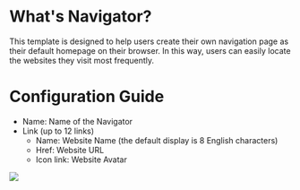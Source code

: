 # What's Navigator?

This template is designed to help users create their own navigation page as their default homepage on their browser. In this way, users can easily locate the websites they visit most frequently.

# Configuration Guide

- Name: Name of the Navigator 
- Link (up to 12 links)
  - Name: Website Name (the default display is 8 English characters)
  - Href: Website URL
  - Icon link: Website Avatar

[![](https://markdown.4everland.store/1280X1280.png)](https://markdown.4everland.store/1280X1280.png)

